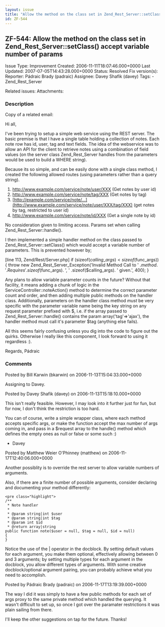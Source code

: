 ```yaml
---
layout: issue
title: "Allow the method on the class set in Zend_Rest_Server::setClass() accept variable number of params"
id: ZF-544
---
```


ZF-544: Allow the method on the class set in Zend\_Rest\_Server::setClass() accept variable number of params
------------------------------------------------------------------------------------------------------------

 Issue Type: Improvement Created: 2006-11-11T18:07:46.000+0000 Last Updated: 2007-07-05T14:43:28.000+0000 Status: Resolved Fix version(s): 
 Reporter:  Pádraic Brady (padraic)  Assignee:  Davey Shafik (davey)  Tags: - Zend\_Rest\_Server
 
 Related issues: 
 Attachments: 
### Description

Copy of a related email:

Hi all,

I've been trying to setup a simple web service using the REST server. The basic premise is that I have a single table holding a collection of notes. Each note row has id, user, tag and text fields. The idea of the webservice was to allow an API for the client to retrieve notes using a combination of field values (on the server class Zend\_Rest\_Server handles from the parameters would be used to build a WHERE string).

Because its so simple, and can be easily done with a single class method, I created the following allowed routes (using parameters rather than a query string).

1. <http://www.example.com/service/note/user/XXX> (Get notes by user id)
2. <http://www.example.com/service/note/tag/XXX> (Get notes by tag)
3. [http://example.com/service/note/…](http://www.example.com/service/note/user/XXX/tag/XXX) (get notes by tag, restricted to user id)
4. <http://www.example.com/service/note/id/XXX> (Get a single note by id)

No consideration given to limiting access. Params set when calling Zend\_Rest\_Server::handle().

I then implemented a simple handler method on the class passed to Zend\_Rest\_Server::setClass() which would accept a variable number of parameters. This is prevented however by;

[line 113, Zend/Rest/Server.php] if (sizeof($calling\_args) < sizeof($func\_args)) { throw new Zend\_Rest\_Server\_Exception('Invalid Method Call to ' .$method. '. Requires ' .sizeof($func\_args). ', ' .sizeof($calling\_args). ' given.', 400); }

Any plans to allow variable parameter counts in the future? Without that facility, it means adding a chunk of logic in the ServiceController::noteAction() method to determine the correct parameter count and order, and then adding multiple public methods on the handler class. Additionally, parameters on the handler class method _must_ be very specific with the parameter variable name being the key string on any request parameter prefixed with $, i.e. if the array passed to Zend\_Rest\_Server::handle() contains the param array('tag'=>'ajax'), the handler method must call it's parameter $tag (anything else fails).

All this seems fairly confusing unless you dig into the code to figure out the quirks. Otherwise I really like this component, I look forward to using it regardless :).

Regards, Pádraic

 

 

### Comments

Posted by Bill Karwin (bkarwin) on 2006-11-13T15:04:33.000+0000

Assigning to Davey.

 

 

Posted by Davey Shafik (davey) on 2006-11-13T15:18:10.000+0000

This isn't really feasible. However, I may look into it further just for fun, but for now, I don't think the restriction is too hard.

You can of course, write a simple wrapper class, where each method accepts specific args, or make the function accept the max number of args coming in, and pass in a $request array to the handle() method which defines the empty ones as null or false or some such :)

- Davey
 


 

Posted by Matthew Weier O'Phinney (matthew) on 2006-11-17T12:40:06.000+0000

Another possiblity is to override the rest server to allow variable numbers of arguments.

Also, if there are a finite number of possible arguments, consider declaring and documenting your method differently:

 
    <pre class="highlight">
    /**
     * Note handler
     *
     * @param string|int $user
     * @param string|int $tag
     * @param int $id
     * @return array|string
    public function note($user = null, $tag = null, $id = null)
    {
    }


Notice the use of the | operator in the docblock. By setting default values for each argument, you make them optional, effectively allowing between 0 and 3 arguments; by setting multiple types for each argument in the docblock, you allow different types of arguments. With some creative docblock/optional argument pairing, you can probably achieve what you need to accomplish.

 

 

Posted by Pádraic Brady (padraic) on 2006-11-17T13:19:39.000+0000

The way I did it was simply to have a few public methods for each set of args proxy to the same private method which handled the querying. It wasn't difficult to set up, so once I got over the paramater restrictions it was plain sailing from there.

I'll keep the other suggestions on tap for the future. Thanks!

 

 